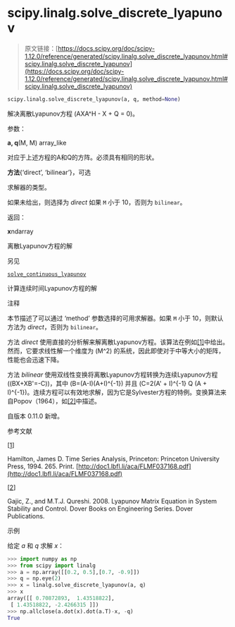 # scipy.linalg.solve_discrete_lyapunov

> 原文链接：[https://docs.scipy.org/doc/scipy-1.12.0/reference/generated/scipy.linalg.solve_discrete_lyapunov.html#scipy.linalg.solve_discrete_lyapunov](https://docs.scipy.org/doc/scipy-1.12.0/reference/generated/scipy.linalg.solve_discrete_lyapunov.html#scipy.linalg.solve_discrete_lyapunov)

```py
scipy.linalg.solve_discrete_lyapunov(a, q, method=None)
```

解决离散Lyapunov方程 \(AXA^H - X + Q = 0\)。

参数：

**a, q**(M, M) array_like

对应于上述方程的A和Q的方阵。必须具有相同的形状。

**方法**{‘direct’, ‘bilinear’}，可选

求解器的类型。

如果未给出，则选择为 *direct* 如果 `M` 小于 10，否则为 `bilinear`。

返回：

**x**ndarray

离散Lyapunov方程的解

另见

[`solve_continuous_lyapunov`](scipy.linalg.solve_continuous_lyapunov.html#scipy.linalg.solve_continuous_lyapunov "scipy.linalg.solve_continuous_lyapunov")

计算连续时间Lyapunov方程的解

注释

本节描述了可以通过 ‘method’ 参数选择的可用求解器。如果 `M` 小于 10，则默认方法为 *direct*，否则为 `bilinear`。

方法 *direct* 使用直接的分析解来解离散Lyapunov方程。该算法在例如[[1]](#r61881d93d110-1)中给出。然而，它要求线性解一个维度为 \(M^2\) 的系统，因此即使对于中等大小的矩阵，性能也会迅速下降。

方法 *bilinear* 使用双线性变换将离散Lyapunov方程转换为连续Lyapunov方程 \((BX+XB'=-C)\)，其中 \(B=(A-I)(A+I)^{-1}\) 并且 \(C=2(A' + I)^{-1} Q (A + I)^{-1}\)。连续方程可以有效地求解，因为它是Sylvester方程的特例。变换算法来自Popov（1964），如[[2]](#r61881d93d110-2)中描述。

自版本 0.11.0 新增。

参考文献

[[1](#id1)]

Hamilton, James D. Time Series Analysis, Princeton: Princeton University Press, 1994\. 265\. Print. [http://doc1.lbfl.li/aca/FLMF037168.pdf](http://doc1.lbfl.li/aca/FLMF037168.pdf)

[[2](#id2)]

Gajic, Z., and M.T.J. Qureshi. 2008. Lyapunov Matrix Equation in System Stability and Control. Dover Books on Engineering Series. Dover Publications.

示例

给定 *a* 和 *q* 求解 *x*：

```py
>>> import numpy as np
>>> from scipy import linalg
>>> a = np.array([[0.2, 0.5],[0.7, -0.9]])
>>> q = np.eye(2)
>>> x = linalg.solve_discrete_lyapunov(a, q)
>>> x
array([[ 0.70872893,  1.43518822],
 [ 1.43518822, -2.4266315 ]])
>>> np.allclose(a.dot(x).dot(a.T)-x, -q)
True 
```
